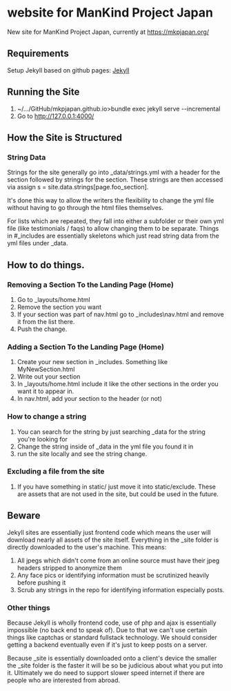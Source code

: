 # website for ManKind Project Japan

New site for ManKind Project Japan, currently at https://mkpjapan.org/

## Requirements
Setup Jekyll based on github pages:
[Jekyll](https://docs.github.com/en/pages/setting-up-a-github-pages-site-with-jekyll)

## Running the Site

1. ~/.../GitHub/mkpjapan.github.io>bundle exec jekyll serve --incremental
2. Go to http://127.0.0.1:4000/

## How the Site is Structured

### String Data
Strings for the site generally go into _data/strings.yml with a header for the section followed by strings for the section. These
strings are then accessed via  assign s = site.data.strings[page.foo_section].

It's done this way to allow the writers the flexibility to change the yml file without having to go through the html files
themselves.

For lists which are repeated, they fall into either a subfolder or their own yml file (like testimonials / faqs) to allow
changing them to be separate. Things in #_includes are essentially skeletons which just read string data from the yml files under
_data.

## How to do things.

### Removing a Section To the Landing Page (Home)
1. Go to _layouts/home.html
2. Remove the section you want
3. If your section was part of nav.html go to _includes\nav.html and remove it from the list there.
3. Push the change.

### Adding a Section To the Landing Page (Home)
1. Create your new section in _includes. Something like MyNewSection.html
2. Write out your section
3. In _layouts/home.html include it like the other sections in the order you want it to appear in.
4. In nav.html, add your section to the header (or not)

### How to change a string
1. You can search for the string by just searching _data for the string you're looking for
2. Change the string inside of _data in the yml file you found it in
3. run the site locally and see the string change.

### Excluding a file from the site
1. If you have something in static/ just move it into static/exclude. These are assets that are not used in the site, but could be used
in the future.

## Beware

Jekyll sites are essentially just frontend code which means the user will download nearly all assets of the site itself. Everything
in the _site folder is directly downloaded to the user's machine. This means:

1. All jpegs which didn't come from an online source must have their jpeg headers stripped to anonymize them
2. Any face pics or identifying information must be scrutinized heavily before pushing it
3. Scrub any strings in the repo for identifying information especially posts.

### Other things

Because Jekyll is wholly frontend code, use of php and ajax is essentially impossible (no back end to speak of). Due to that
we can't use certain things like captchas or standard fullstack technology. We should consider getting a backend eventually
even if it's just to keep posts on a server.

Because _site is essentially downloaded onto a client's device the smaller the _site folder is the faster it will be so be
judicious about what you put into it. Ultimately we do need to support slower speed internet if there are people who are
interested from abroad.